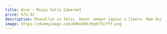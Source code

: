 ```yaml
---
title: Wine - Maipo Valle Cabernet
price: $73.92
description: Phasellus in felis. Donec semper sapien a libero. Nam dui.
image: https://dummyimage.com/800x500/9ede73/fff.png
---
```

